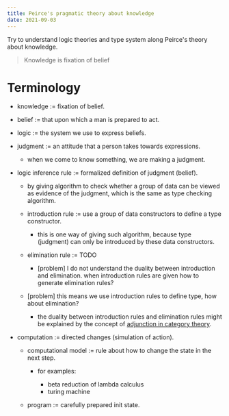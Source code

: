 ```yaml
---
title: Peirce's pragmatic theory about knowledge
date: 2021-09-03
---
```


Try to understand logic theories and type system along Peirce's theory about knowledge.

> Knowledge is fixation of belief

# Terminology

- knowledge := fixation of belief.

- belief := that upon which a man is prepared to act.

- logic := the system we use to express beliefs.

- judgment := an attitude that a person takes towards expressions.

  - when we come to know something, we are making a judgment.

- logic inference rule := formalized definition of judgment (belief).

  - by giving algorithm to check whether a group of data
    can be viewed as evidence of the judgment,
    which is the same as type checking algorithm.

  - introduction rule := use a group of data constructors to define a type constructor.

    - this is one way of giving such algorithm,
      because type (judgment) can only be introduced by these data constructors.

  - elimination rule := TODO

    - [problem] I do not understand the duality between introduction and elimination.
      when introduction rules are given how to generate elimination rules?

  - [problem] this means we use introduction rules to define type, how about elimination?

    - the duality between introduction rules and elimination rules
      might be explained by the concept of
      [adjunction in category theory](https://en.wikipedia.org/wiki/Adjoint_functors).

- computation := directed changes (simulation of action).

  - computational model := rule about how to change the state in the next step.

    - for examples:

      - beta reduction of lambda calculus
      - turing machine

  - program := carefully prepared init state.
